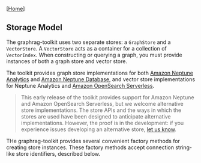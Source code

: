 [[Home](./)]

## Storage Model

The graphrag-toolkit uses two separate stores: a `GraphStore` and a `VectorStore`. A `VectorStore` acts as a container for a collection of `VectorIndex`. When constructing or querying a graph, you must provide instances of both a graph store and vector store.

The toolkit provides graph store implementations for both [Amazon Neptune Analytics](https://docs.aws.amazon.com/neptune-analytics/latest/userguide/what-is-neptune-analytics.html) and [Amazon Neptune Database](https://docs.aws.amazon.com/neptune/latest/userguide/intro.html), and vector store implementations for Neptune Analytics and [Amazon OpenSearch Serverless](https://docs.aws.amazon.com/opensearch-service/latest/developerguide/serverless.html).

> This early release of the toolkit provides support for Amazon Neptune and Amazon OpenSearch Serverless, but we welcome alternative store implementations. The store APIs and the ways in which the stores are used have been designed to anticipate alternative implementations. However, the proof is in the development: if you experience issues developing an alternative store, [let us know](https://github.com/awslabs/graphrag-toolkit/issues).

THe graphrag-toolkit provides several convenient factory methods for creating store instances. These factory methods accept connection string-like store identifiers, described below.

